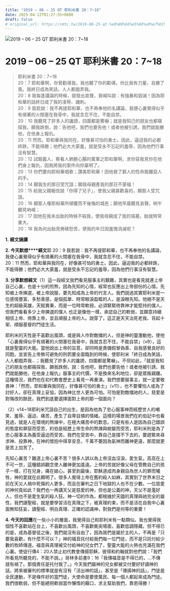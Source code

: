 ```yaml
---
title: "2019 – 06 – 25 QT 耶利米書 20：7~18"
date: 2025-04-12T01:27:55+0800
draft: false
# original_url: https://cmtc.tw/2019-06-25-qt-%e8%80%b6%e5%88%a9%e7%b1%b3%e6%9b%b8-20%ef%bc%9a718
---
```


![2019 – 06 – 25 QT 耶利米書 20：7\~18](/images/qt.jpg   "2019 – 06 – 25 QT 耶利米書 20：7\~18")

# 2019 – 06 – 25 QT 耶利米書 20：7\~18

> 耶利米書 20：7\~18  
> 20：7 耶和華啊，你曾勸導我，我也聽了你的勸導。你比我有力量，且勝了我。我終日成為笑話，人人都戲弄我。  
> 20：8 我每逢講論的時候，就發出哀聲，我喊叫說：有強暴和毀滅！因為耶和華的話終日成了我的凌辱、譏刺。  
> 20：9 我若說：我不再提耶和華，也不再奉他的名講論，我便心裏覺得似乎有燒著的火閉塞在我骨中，我就含忍不住，不能自禁。  
> 20：10 我聽見了許多人的讒謗，四圍都是驚嚇；就是我知己的朋友也都窺探我，願我跌倒，說：告他吧，我們也要告他！或者他被引誘，我們就能勝他，在他身上報仇。  
> 20：11 然而，耶和華與我同在，好像甚可怕的勇士。因此，逼迫我的必都絆跌，不能得勝；他們必大大蒙羞，就是受永不忘記的羞辱，因為他們行事沒有智慧。  
> 20：12 試驗義人、察看人肺腑心腸的萬軍之耶和華啊，求你容我見你在他們身上報仇，因我將我的案件向你稟明了。  
> 20：13 你們要向耶和華唱歌；讚美耶和華！因他救了窮人的性命脫離惡人的手。  
> 20：14 願我生的那日受咒詛；願我母親產我的那日不蒙福！  
> 20：15 給我父親報信說「你得了兒子」，使我父親甚歡喜的，願那人受咒詛。  
> 20：16 願那人像耶和華所傾覆而不後悔的城邑；願他早晨聽見哀聲，晌午聽見吶喊；  
> 20：17 因他在我未出胎的時候不殺我，使我母親成了我的墳墓，胎就時常重大。  
> 20：18 我為何出胎見勞碌愁苦，使我的年日因羞愧消滅呢？

**1.** **經文誦讀**

**2. 今天默想****經文**耶 20：9 我若說：我不再提耶和華，也不再奉他的名講論，我便心裏覺得似乎有燒著的火閉塞在我骨中，我就含忍不住，不能自禁。  
20：11 然而，耶和華與我同在，好像甚可怕的勇士。因此，逼迫我的必都絆跌，不能得勝；他們必大大蒙羞，就是受永不忘記的羞辱，因為他們行事沒有智慧。

**3. 分享默想經文**（1）這一段經文我們看見服事主的艱難，其實也是看見就連上帝自己心裏，也是十分的煎熬，因為先知的心情，經常也反應出上帝部份的心情。先知被上帝揀選，被上帝說服，要先知成為上帝的代言人。我們說過其實耶利米是一位感情豐富、多愁善感，是個孤單、時常眼淚盈眶的人，是淚眼先知。他絕不是天生的超級英雄，天賦異秉，而是一位時常軟弱，必須緊緊倚靠神才能堅持的僕人。但我們看看多少上帝揀選的僕人 也正是像他一樣，承認自己的軟弱，並願意持續相信上帝、倚靠上帝，並且順服上帝的人。說穿了，這正是天天治死老我、背起十架、順服基督的門徒生活。

耶利米的天性是不喜歡出風頭，或是與人作對敵擋的人，但是神的靈激動他，使他「心裏覺得似乎有燒著的火閉塞在我骨中，我就含忍不住，不能自禁」（v9），這就是聖靈的大能。當他說出上帝的旨意，卻同時是責備假冒偽善、自我感覺良好的同胞，並宣告上帝無可避免的刑罰要全面臨到的時候，使耶利米「終日成為笑話，人人都戲弄我…；我聽見了許多人的讒謗，四圍都是驚嚇」。不但如此，「就是我知己的朋友也都窺探我，願我跌倒，說：告他吧，我們也要告他！或者他被引誘，我們就能勝他，在他身上報仇」服事主的代價，不是換來名利地位，卻是眾叛親離。這種情況，我們也在初代教會歷史上看見一再重演。我們想要服事主，就一定要敬畏神：「然而，耶和華與我同在，好像甚可怕的勇士」（v11），也不要懼怕人或為了討好人，卻在真理上妥協，因為神比世人更為可怕。可怕是對敵擋祂的人，慈愛是對悔改的餘民，我們到底要選擇面對上帝的那一個面向？

（2）v14\~18耶利米咒詛自己的出生，是因為他為了忠心服事神而經歷世人的嘲笑、羞辱、逼迫、痛苦，產生了自卑自憐的情緒。這樣的場景我們在約伯記中也看見過，就是人在環境的熬煉中，在極大痛苦中的歎息。只是有些人是因為自己錯誤的態度和罪惡而受苦，約伯是經歷上帝生命的熬煉與蛻變而受苦，耶利米則是為了忠心服事主為義受逼迫而受苦。我們在受苦中，靠自己是撐不下去的，要趕緊來尋求神、投靠神，在神的懷抱中得享安息，千萬不要因為氣神而離神更遠，那麼就更是苦上加苦了。

先知心裏苦？難道上帝心裏不苦？很多人誤以為上帝沒血沒淚，愛生氣，高高在上不可一世，這種錯誤觀念使人離神更加遙遠。上帝的苦就好像父母在管教自己的孩子一樣，打在兒身，痛在娘心。甚至到最後，耶穌道成肉身親自為世人的罪而犧牲，神的愛就在此顯明了。很多人覺得上帝在舊約殺人如麻，其實到了世界末日之前在天災人禍中死傷的人更多，而且在審判之日下地獄的人也不在少數。一位慈愛的神何竟如此？我們也一再講天父是慈愛的神，但也是公義的神，天父不是濫好人，但也不是愛生氣的殺人狂。神一切的作為，都根據於天國的真理與祂完全的屬性，我們讀聖經，就是要學習活在真理之下，被真理約束，而不是活在自我中心裏面無知狂妄，讀聖經、明白真理、正確的認識神，對我們是何等的重要！

**4. 今天的回應**在一些小小的層面，我覺得自己和耶利米有一點類似。我也覺得我個性不喜歡站在台上，不喜歡出風頭，不喜歡衝突場面，喜歡低調隱藏。但不得已的是，成為基督徒之後，我們就沒有自由了，因為我們是屬於主的人，不再是「只要我喜歡，有什麼不可以？」神的福音託付給我們每一位門徒，而不是只託付給少數的牧師傳道。福音與真理被交付給神的兒女們了，聖靈大能的火熱也充滿在我們心裏。使徒行傳4：20人禁止初代教會傳揚耶穌，彼得和約翰就對他們說：「我們所看見所聽見的，不能不說。」哥林多前書9：16「我傳福音是不得已的，…不傳就有禍了。那個責任是托付我了。」今天我們屬神的兒女都被交付要好好讀神的話，將來被審判的標準就是有沒有「活出神的話」，甚至是「傳揚神的話」，門徒是全民運動，不是條件好的當門徒，大使命是要使萬民、每一個人都起來成為門徒。我們很軟弱，但不能總把軟弱當作懶惰的藉口，求主幫助我們，靠恩得勝！